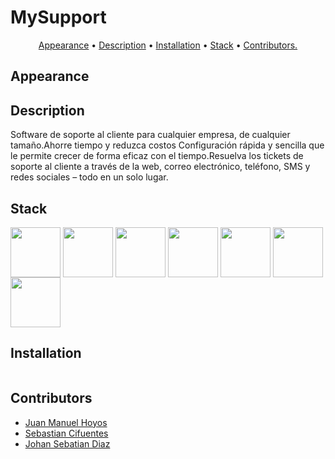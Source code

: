 # MySupport
<p align="center">
    <a href="#appearance">Appearance</a> &bull;
    <a href="#description">Description</a> &bull;
    <a href="#installation">Installation</a> &bull;
    <a href="#stack">Stack</a> &bull;
    <a href="#contributors">Contributors.</a>
</p>

## Appearance

<h3 align="center"></h3>

## Description

Software de soporte al cliente para cualquier empresa, de cualquier tamaño.Ahorre tiempo y reduzca costos Configuración rápida y sencilla que le permite crecer de forma eficaz con el tiempo.Resuelva los tickets de soporte al cliente a través de la web, correo electrónico, teléfono, SMS y redes sociales – todo en un solo lugar.

## Stack
<div>
        <img align=top
            src="https://user-images.githubusercontent.com/64670953/199874785-c7db3cfb-760a-4156-afb2-79954f5fcf12.png"
            alt="" width="80" height="80">
        <img align=top
            src="https://user-images.githubusercontent.com/64670953/177221571-37261f89-d236-47c9-83a1-63b95cabd984.svg"
            alt="" width="80" height="80">
        <img align=top
            src="https://user-images.githubusercontent.com/64670953/177221862-8f63d42c-12cd-4576-9c83-59347b49a640.svg"
            alt="" width="80" height="80">
        <img align=top
            src="https://user-images.githubusercontent.com/64670953/177218388-97d51105-d3d1-4d57-bfe7-8f0159be9b82.svg"
            alt="" width="80" height="80">
        <img align=top
            src="https://user-images.githubusercontent.com/64670953/177218510-1abd1b80-4f8f-4747-bed1-686a615a951a.svg"
            alt="" width="80" height="80">
        <img align=top
            src="https://user-images.githubusercontent.com/64670953/177219374-5e35286a-40ac-42ff-b78a-9d52e0e87f8d.svg"
            alt="" width="80" height="80">
        <img align=top
            src="https://user-images.githubusercontent.com/64670953/177219384-4e73a831-312a-40da-8cea-b9c1ca1421ab.svg"
            alt="" width="80" height="80">
<div>
  
## Installation
```bash

```
## Contributors
- [Juan Manuel Hoyos](https://github.com/juanhcode)
- [Sebastian Cifuentes](https://github.com/SpecTr03)
- [Johan Sebatian Diaz](https://github.com/diazjohan98)
